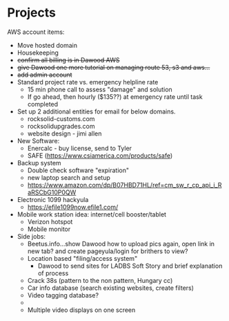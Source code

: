 <!-- TITLE: Projects -->
<!-- SUBTITLE: A queue of projects -->

# Projects
AWS account items:
* Move hosted domain
* Housekeeping
* ~~confirm all billing is in Dawood AWS~~
* ~~give Dawood one more tutorial on managing route 53, s3 and aws...~~
* ~~add admin account~~
* Standard project rate vs. emergency helpline rate
	* 15 min phone call to assess "damage" and solution
	* If go ahead, then hourly ($135??) at emergency rate until task completed
* Set up 2 additional entities for email for below domains.
	* rocksolid-customs.com
	* rocksolidupgrades.com
	* website design - jimi allen
* New Software:
	* Enercalc - buy license, send to Tyler
	* SAFE (https://www.csiamerica.com/products/safe)
* Backup system
	* Double check software "expiration"
	* new laptop search and setup
	* https://www.amazon.com/dp/B07HBD71HL/ref=cm_sw_r_cp_api_i_RaRSCbG10P0QW
* Electronic 1099 hackyula
	* https://efile1099now.efile1.com/
* Mobile work station idea: internet/cell booster/tablet
	* Verizon hotspot
	* Mobile monitor
* Side jobs: 
	* Beetus.info...show Dawood how to upload pics again, open link in new tab? and create pageyula/login for brithers to view?
	* Location based "filing/access system"
		* Dawood to send sites for LADBS Soft Story and brief explanation of process
	* Crack 38s (pattern to the non pattern, Hungary cc)
	* Car info database (search existing websites, create filters)
	* Video tagging database?
	* 
	* Multiple video displays on one screen